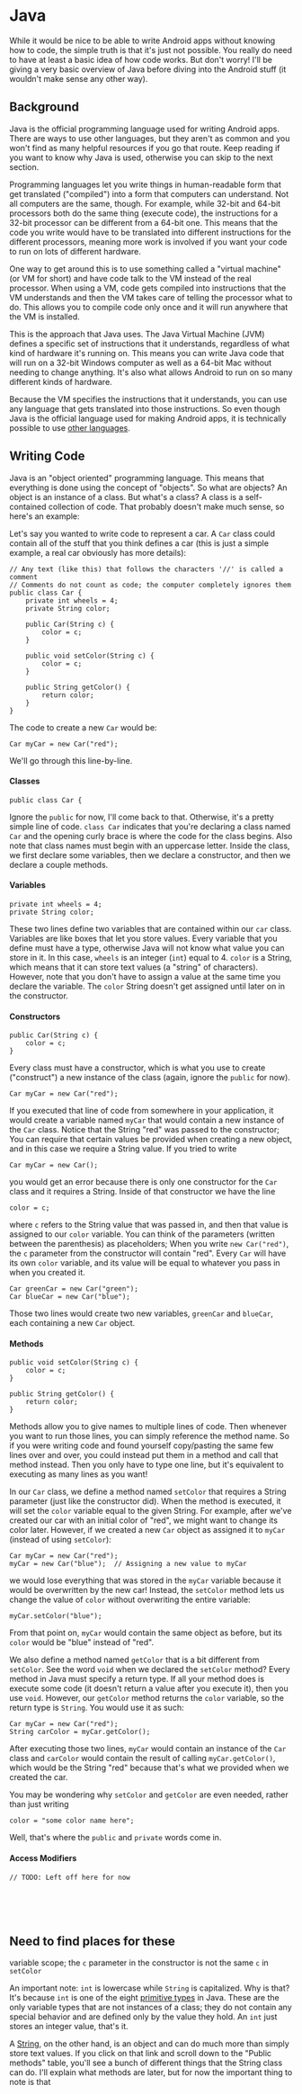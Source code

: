 Java
=====
While it would be nice to be able to write Android apps without knowing how to code, the simple truth is that it's just not possible. You really do need to have at least a basic idea of how code works. But don't worry! I'll be giving a very basic overview of Java before diving into the Android stuff (it wouldn't make sense any other way).

Background
-----
Java is the official programming language used for writing Android apps. There are ways to use other languages, but they aren't as common and you won't find as many helpful resources if you go that route. Keep reading if you want to know why Java is used, otherwise you can skip to the next section.

Programming languages let you write things in human-readable form that get translated ("compiled") into a form that computers can understand. Not all computers are the same, though. For example, while 32-bit and 64-bit processors both do the same thing (execute code), the instructions for a 32-bit processor can be different from a 64-bit one. This means that the code you write would have to be translated into different instructions for the different processors, meaning more work is involved if you want your code to run on lots of different hardware.  

One way to get around this is to use something called a "virtual machine" (or VM for short) and have code talk to the VM instead of the real processor. When using a VM, code gets compiled into instructions that the VM understands and then the VM takes care of telling the processor what to do. This allows you to compile code only once and it will run anywhere that the VM is installed.  

This is the approach that Java uses. The Java Virtual Machine (JVM) defines a specific set of instructions that it understands, regardless of what kind of hardware it's running on. This means you can write Java code that will run on a 32-bit Windows computer as well as a 64-bit Mac without needing to change anything. It's also what allows Android to run on so many different kinds of hardware.  

Because the VM specifies the instructions that it understands, you can use any language that gets translated into those instructions. So even though Java is the official language used for making Android apps, it is technically possible to use [other languages](https://en.wikipedia.org/wiki/List_of_JVM_languages).

Writing Code
-----
Java is an "object oriented" programming language. This means that everything is done using the concept of "objects". So what are objects? An object is an instance of a class. But what's a class? A class is a self-contained collection of code. That probably doesn't make much sense, so here's an example:

Let's say you wanted to write code to represent a car. A `Car` class could contain all of the stuff that you think defines a car (this is just a simple example, a real car obviously has more details):

    // Any text (like this) that follows the characters '//' is called a comment
    // Comments do not count as code; the computer completely ignores them
    public class Car {
        private int wheels = 4;
        private String color;

        public Car(String c) {
            color = c;
        }

        public void setColor(String c) {
            color = c;
        }

        public String getColor() {
            return color;
        }
    }

The code to create a new `Car` would be:

    Car myCar = new Car("red");

We'll go through this line-by-line.

#### Classes

    public class Car {

Ignore the `public` for now, I'll come back to that. Otherwise, it's a pretty simple line of code. `class Car` indicates that you're declaring a class named `Car` and the opening curly brace is where the code for the class begins. Also note that class names must begin with an uppercase letter. Inside the class, we first declare some variables, then we declare a constructor, and then we declare a couple methods.

#### Variables
  
    private int wheels = 4;
    private String color;

These two lines define two variables that are contained within our `car` class. Variables are like boxes that let you store values. Every variable that you define must have a type, otherwise Java will not know what value you can store in it. In this case, `wheels` is an integer (`int`) equal to 4. `color` is a String, which means that it can store text values (a "string" of characters). However, note that you don't have to assign a value at the same time you declare the variable. The `color` String doesn't get assigned until later on in the constructor.

#### Constructors

    public Car(String c) {
        color = c;
    }

Every class must have a constructor, which is what you use to create ("construct") a new instance of the class (again, ignore the `public` for now).

    Car myCar = new Car("red");

If you executed that line of code from somewhere in your application, it would create a variable named `myCar` that would contain a new instance of the `Car` class. Notice that the String "red" was passed to the constructor; You can require that certain values be provided when creating a new object, and in this case we require a String value. If you tried to write

    Car myCar = new Car();

you would get an error because there is only one constructor for the `Car` class and it requires a String. Inside of that constructor we have the line

    color = c;

where `c` refers to the String value that was passed in, and then that value is assigned to our `color` variable. You can think of the parameters (written between the parenthesis) as placeholders; When you write `new Car("red")`, the `c` parameter from the constructor will contain "red". Every `Car` will have its own `color` variable, and its value will be equal to whatever you pass in when you created it.

    Car greenCar = new Car("green");
    Car blueCar = new Car("blue");

Those two lines would create two new variables, `greenCar` and `blueCar`, each containing a new `Car` object.

#### Methods

    public void setColor(String c) {
        color = c;
    }

    public String getColor() {
        return color;
    }

Methods allow you to give names to multiple lines of code. Then whenever you want to run those lines, you can simply reference the method name. So if you were writing code and found yourself copy/pasting the same few lines over and over, you could instead put them in a method and call that method instead. Then you only have to type one line, but it's equivalent to executing as many lines as you want!

In our `Car` class, we define a method named `setColor` that requires a String parameter (just like the constructor did). When the method is executed, it will set the `color` variable equal to the given String. For example, after we've created our car with an initial color of "red", we might want to change its color later. However, if we created a new `Car` object as assigned it to `myCar` (instead of using `setColor`):

    Car myCar = new Car("red");
    myCar = new Car("blue");  // Assigning a new value to myCar

we would lose everything that was stored in the `myCar` variable because it would be overwritten by the new car! Instead, the `setColor` method lets us change the value of `color` without overwriting the entire variable:

    myCar.setColor("blue");

From that point on, `myCar` would contain the same object as before, but its `color` would be "blue" instead of "red".

We also define a method named `getColor` that is a bit different from `setColor`. See the word `void` when we declared the `setColor` method? Every method in Java must specify a return type. If all your method does is execute some code (it doesn't return a value after you execute it), then you use `void`. However, our `getColor` method returns the `color` variable, so the return type is `String`. You would use it as such:

    Car myCar = new Car("red");
    String carColor = myCar.getColor();

After executing those two lines, `myCar` would contain an instance of the `Car` class and `carColor` would contain the result of calling `myCar.getColor()`, which would be the String "red" because that's what we provided when we created the car.

You may be wondering why `setColor` and `getColor` are even needed, rather than just writing

    color = "some color name here";

Well, that's where the `public` and `private` words come in.

#### Access Modifiers

    // TODO: Left off here for now


<br/>
<br/>
<br/>


Need to find places for these
-----

variable scope; the `c` parameter in the constructor is not the same `c` in `setColor`  

An important note: `int` is lowercase while `String` is capitalized. Why is that? It's because `int` is one of the eight [primitive types](https://docs.oracle.com/javase/tutorial/java/nutsandbolts/datatypes.html) in Java. These are the only variable types that are not instances of a class; they do not contain any special behavior and are defined only by the value they hold. An `int` just stores an integer value, that's it.  

A [String](https://developer.android.com/reference/java/lang/String.html), on the other hand, is an object and can do much more than simply store text values. If you click on that link and scroll down to the "Public methods" table, you'll see a bunch of different things that the String class can do. I'll explain what methods are later, but for now the important thing to note is that 